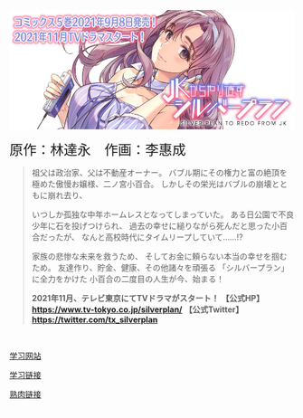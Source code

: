 ![preface](preface.jpg)

<font size=5>原作：林達永　作画：李惠成</font>

> 祖父は政治家、父は不動産オーナー。
> バブル期にその権力と富の絶頂を極めた傲慢お嬢様、二ノ宮小百合。
> しかしその栄光はバブルの崩壊とともに崩れ去り、
>
> いつしか孤独な中年ホームレスとなってしまっていた。
> ある日公園で不良少年に石を投げつけられ、
> 過去の幸せに縋りながら死んだと思った小百合だったが、
> なんと高校時代にタイムリープしていて……!?
>
> 家族の悲惨な未来を救うため、
> そしてお金に頼らない本当の幸せを掴むため。
> 友達作り、貯金、健康、その他諸々を頑張る
> 「シルバープラン」に全力をかけた
> 小百合の二度目の人生が今、始まる！
>
>**2021年11月、テレビ東京にてTVドラマがスタート！**
>**【公式HP】 https://www.tv-tokyo.co.jp/silverplan/**
>**【公式Twitter】https://twitter.com/tx_silverplan**

<br/>

[学习网站](https://weloma.net/410/)
<br/>

[学习链接](https://pan.baidu.com/s/1rkdUVokIOyi9JtP1-Xthcg)
<br/>

[熟肉链接](https://manhua.dmzj.com/chongfanjksilverplan)
<br/>
<font color="#ffffff">提取码：jksp</font>
